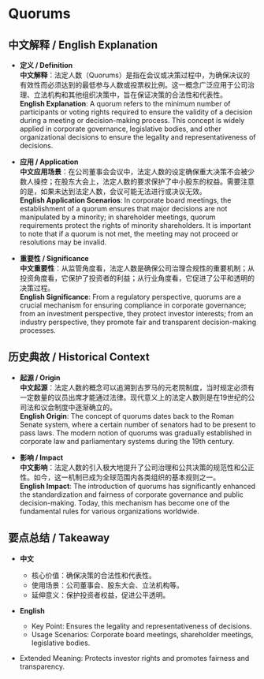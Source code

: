 # Quorums

## 中文解释 / English Explanation

* **定义 / Definition**  
  **中文解释**：法定人数（Quorums）是指在会议或决策过程中，为确保决议的有效性而必须达到的最低参与人数或投票权比例。这一概念广泛应用于公司治理、立法机构和其他组织决策中，旨在保证决策的合法性和代表性。  
  **English Explanation**: A quorum refers to the minimum number of participants or voting rights required to ensure the validity of a decision during a meeting or decision-making process. This concept is widely applied in corporate governance, legislative bodies, and other organizational decisions to ensure the legality and representativeness of decisions.

* **应用 / Application**  
  **中文应用场景**：在公司董事会会议中，法定人数的设定确保重大决策不会被少数人操控；在股东大会上，法定人数的要求保护了中小股东的权益。需要注意的是，如果未达到法定人数，会议可能无法进行或决议无效。  
  **English Application Scenarios**: In corporate board meetings, the establishment of a quorum ensures that major decisions are not manipulated by a minority; in shareholder meetings, quorum requirements protect the rights of minority shareholders. It is important to note that if a quorum is not met, the meeting may not proceed or resolutions may be invalid.

* **重要性 / Significance**  
  **中文重要性**：从监管角度看，法定人数是确保公司治理合规性的重要机制；从投资角度看，它保护了投资者的利益；从行业角度看，它促进了公平和透明的决策过程。  
  **English Significance**: From a regulatory perspective, quorums are a crucial mechanism for ensuring compliance in corporate governance; from an investment perspective, they protect investor interests; from an industry perspective, they promote fair and transparent decision-making processes.

## 历史典故 / Historical Context

* **起源 / Origin**  
  **中文起源**：法定人数的概念可以追溯到古罗马的元老院制度，当时规定必须有一定数量的议员出席才能通过法律。现代意义上的法定人数则是在19世纪的公司法和议会制度中逐渐确立的。  
  **English Origin**: The concept of quorums dates back to the Roman Senate system, where a certain number of senators had to be present to pass laws. The modern notion of quorums was gradually established in corporate law and parliamentary systems during the 19th century.

* **影响 / Impact**  
  **中文影响**：法定人数的引入极大地提升了公司治理和公共决策的规范性和公正性。如今，这一机制已成为全球范围内各类组织的基本规则之一。  
  **English Impact**: The introduction of quorums has significantly enhanced the standardization and fairness of corporate governance and public decision-making. Today, this mechanism has become one of the fundamental rules for various organizations worldwide.

## 要点总结 / Takeaway

* **中文**  
  - 核心价值：确保决策的合法性和代表性。
  - 使用场景：公司董事会、股东大会、立法机构等。
  - 延伸意义：保护投资者权益，促进公平透明。

* **English**  
  - Key Point: Ensures the legality and representativeness of decisions.
  - Usage Scenarios: Corporate board meetings, shareholder meetings, legislative bodies.
- Extended Meaning: Protects investor rights and promotes fairness and transparency.